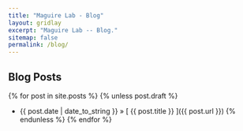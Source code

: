 ```yaml
---
title: "Maguire Lab - Blog"
layout: gridlay
excerpt: "Maguire Lab -- Blog."
sitemap: false
permalink: /blog/
---
```


## Blog Posts

{% for post in site.posts %}
 {% unless post.draft %}
   * {{ post.date | date_to_string }} &raquo; [ {{ post.title }} ]({{ post.url }})
    {% endunless %}
    {% endfor %}

<br>

